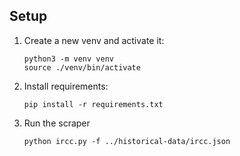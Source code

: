 ## Setup
1. Create a new venv and activate it:
    ```
    python3 -m venv venv
    source ./venv/bin/activate
    ```
2. Install requirements:
    ```
    pip install -r requirements.txt
    ```
3. Run the scraper
    ```
    python ircc.py -f ../historical-data/ircc.json
    ```